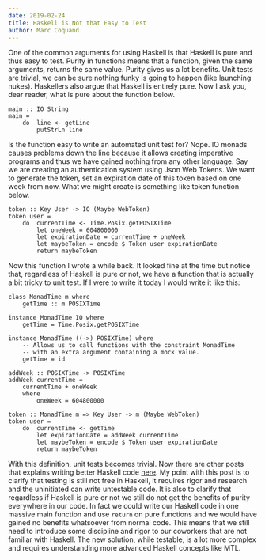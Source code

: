 ```yaml
---
date: 2019-02-24
title: Haskell is Not that Easy to Test
author: Marc Coquand
---
```


One of the common arguments for using Haskell is that Haskell is pure and thus
easy to test. Purity in functions means that a function, given the same
arguments, returns the same value. Purity gives us a lot benefits. Unit tests
are trivial, we can be sure nothing funky is going to happen (like launching
nukes). Haskellers also argue that Haskell is entirely pure. Now I ask you, dear
reader, what is pure about the function below.

```
main :: IO String
main =
    do  line <- getLine
        putStrLn line
```

Is the function easy to write an automated unit test for? Nope. IO monads causes
problems down the line because it allows creating imperative programs and thus
we have gained nothing from any other language. Say we are creating an
authentication system using Json Web Tokens. We want to generate the token, set
an expiration date of this token based on one week from now. What we might
create is something like token function below.

```
token :: Key User -> IO (Maybe WebToken)
token user =
    do  currentTime <- Time.Posix.getPOSIXTime
        let oneWeek = 604800000
        let expirationDate = currentTime + oneWeek
        let maybeToken = encode $ Token user expirationDate
        return maybeToken
```

Now this function I wrote a while back. It looked fine at the time but notice
that, regardless of Haskell is pure or not, we have a function that is actually
a bit tricky to unit test. If I were to write it today I would write it like
this:

```
class MonadTime m where
    getTime :: m POSIXTime

instance MonadTime IO where
    getTime = Time.Posix.getPOSIXTime

instance MonadTime ((->) POSIXTime) where
    -- Allows us to call functions with the constraint MonadTime
    -- with an extra argument containing a mock value.
    getTime = id

addWeek :: POSIXTime -> POSIXTime
addWeek currentTime =
    currentTime + oneWeek
    where
        oneWeek = 604800000

token :: MonadTime m => Key User -> m (Maybe WebToken)
token user =
    do  currentTime <- getTime
        let expirationDate = addWeek currentTime
        let maybeToken = encode $ Token user expirationDate
        return maybeToken
```

With this definition, unit tests becomes trivial. Now there are other posts that
explains writing better Haskell code
[here](https://www.parsonsmatt.org/2018/03/22/three_layer_haskell_cake.html). My
point with this post is to clarify that testing is still not free in Haskell, it
requires rigor and research and the uninitiated can write untestable code. It is
also to clarify that regardless if Haskell is pure or not we still do not get
the benefits of purity everywhere in our code. In fact we could write our
Haskell code in one massive main function and use `return` on pure functions and
we would have gained no benefits whatsoever from normal code. This means that we
still need to introduce some discipline and rigor to our coworkers that are not
familiar with Haskell. The new solution, while testable, is a lot more complex
and requires understanding more advanced Haskell concepts like MTL.
